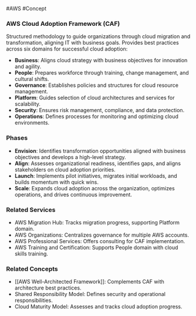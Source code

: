 #AWS #Concept
### AWS Cloud Adoption Framework (CAF)

Structured methodology to guide organizations through cloud migration and transformation, aligning IT with business goals. Provides best practices across six domains for successful cloud adoption:

- **Business**: Aligns cloud strategy with business objectives for innovation and agility.
- **People**: Prepares workforce through training, change management, and cultural shifts.
- **Governance**: Establishes policies and structures for cloud resource management.
- **Platform**: Guides selection of cloud architectures and services for scalability.
- **Security**: Ensures risk management, compliance, and data protection.
- **Operations**: Defines processes for monitoring and optimizing cloud environments.

### Phases

- **Envision**: Identifies transformation opportunities aligned with business objectives and develops a high-level strategy.
- **Align**: Assesses organizational readiness, identifies gaps, and aligns stakeholders on cloud adoption priorities.
- **Launch**: Implements pilot initiatives, migrates initial workloads, and builds momentum with quick wins.
- **Scale**: Expands cloud adoption across the organization, optimizes operations, and drives continuous improvement.

### Related Services

- AWS Migration Hub: Tracks migration progress, supporting Platform domain.
- AWS Organizations: Centralizes governance for multiple AWS accounts.
- AWS Professional Services: Offers consulting for CAF implementation.
- AWS Training and Certification: Supports People domain with cloud skills training.

### Related Concepts

- [[AWS Well-Architected Framework]]: Complements CAF with architecture best practices.
- Shared Responsibility Model: Defines security and operational responsibilities.
- Cloud Maturity Model: Assesses and tracks cloud adoption progress.